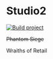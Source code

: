# Studio2
[![Build project](https://github.com/Smash-Keyboard-Studios/Studio2/actions/workflows/main.yml/badge.svg?branch=Staging)](https://github.com/Smash-Keyboard-Studios/Studio2/actions/workflows/main.yml)

~~Phantom Siege~~

Wraiths of Retail
